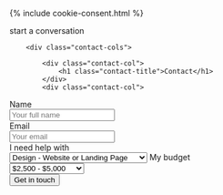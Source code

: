 {% include cookie-consent.html %}

<div class="container">
    <div class="start-conversation">
        <p class="h2-text">start a conversation</p>
    </div>
</div>

<section id="contact-form">
    <div class="container">

        <div class="contact-cols">

            <div class="contact-col">
                <h1 class="contact-title">Contact</h1>
            </div>
            <div class="contact-col">

<form
  action="https://formspree.io/f/{{ site.env.SOME_KEY }}"
  method="POST"
>                    <div class="form-cols">
                        <div class="form-col">
                            <div class="form-group">
                                <label for="exampleInputName">Name</label>
                                <br>
                                <input type="text" name="name" class="form-control" placeholder="Your full name"
                                    required="required">
                                    <div class="form-group">
                                <label for="exampleInputEmail1" required="required">Email</label>
                                <br>
                                <input type="email" name="email" class="form-control" id="exampleInputEmail1"
                                    aria-describedby="emailHelp" placeholder="Your email">
                            </div>
                            </div>
                        </div>
                        <div class="form-col form-col-select">
                              <label for="exampleInputName">I need help with</label>
                            <br>
                            <select class="form-control select-contact" name="platform" required="required">
                                <option>Design - Website or Landing Page</option>
                                <option>Illustration & Branding</option>
                                <option>Development - Frontend/Backend</option>
                                <option>Design & Development - Ecommerce</option>
                            </select>
                            <label for="exampleFormControlSelect1">My budget</label>
                            <br>
                            <select class="form-control select-contact" id="exampleFormControlSelect1" name="platform"
                                required="required">
                                <option>$2,500 - $5,000</option>
                                <option>$5,000 - $15,000</option>
                                <option>$15,000 - $25,000</option>
                                <option>Over $25,000</option>
                            </select>
                        </div>
                    </div>
                    <div class="form-group">
                        <button type="submit" class="get-in-touch-btn">Get in touch</button>
                        </div>
                </form>
            </div>
        </div>
    </div>
</section>
